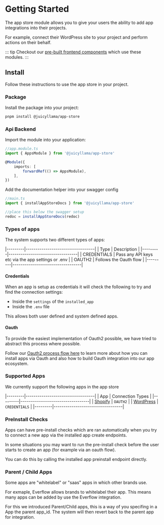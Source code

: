 # Getting Started

The app store module allows you to give your users the ability to add app integrations into their projects.

For example, connect their WordPress site to your project and perform actions on their behalf.

::: tip
Checkout our [pre-built frontend components](../../frontend/core/components/app-store/README.md) which use these modules.
:::

## Install

Follow these instructions to use the app store in your project.

### Package

Install the package into your project:

```bash
pnpm install @juicyllama/app-store
```

### Api Backend

Import the module into your application:

```typescript
//app.module.ts
import { AppsModule } from '@juicyllama/app-store'

@Module({
	imports: [
		forwardRef(() => AppsModule),
	],
})
```

Add the documentation helper into your swagger config

```typescript
//main.ts
import { installAppStoreDocs } from '@juicyllama/app-store'

//place this below the swagger setup
redoc = installAppStoreDocs(redoc)
```

### Types of apps

The system supports two different types of apps:

|---------|-----------------------------------|
| Type | Description |
|---------|-----------------------------------|
| CREDENTIALS | Pass any API keys etc via the app settings or .env |
| OAUTH2 | Follows the Oauth flow |
|---------|-----------------------------------|

#### Credentials

When an app is setup as credentials it will check the following to try and find the connection settings:

-   Inside the `settings` of the `installed_app`
-   Inside the `.env` file

This allows both user defined and system defined apps.

#### Oauth

To provide the easiest implementation of Oauth2 possible, we have tried to abstract this process where possible.

Follow our [Oauth2 process flow here](./oauth.md) to learn more about how you can install apps via Oauth and also how to build Oauth integration into our app ecosystem.

### Supported Apps

We currently support the following apps in the app store

|---------|-----------------------------------|
| App | Connection Types |
|---------|-----------------------------------|
| [Shopify](/apps/shopify/readme) | `OAUTH2` |
| [WordPress](/apps/wordpress/readme) | `CREDENTIALS` |
|---------|-----------------------------------|

### PreInstall Checks

Apps can have pre-install checks which are ran automatically when you try to connect a new app via the installed app create endpoints.

In some situations you may want to run the pre-install check before the user starts to create an app (for example via an oauth flow).

You can do this by calling the installed app preinstall endpoint directly.

### Parent / Child Apps

Some apps are "whitelabel" or "saas" apps in which other brands use.

For exmaple, Everflow allows brands to whitelabel their app. This means many apps can be added by use the Everflow integration.

For this we introduced Parent/Child apps, this is a way of you specifing in a App the parent app_id. The system will then revert back to the parent app for integration.
